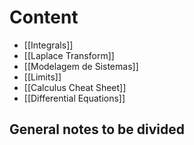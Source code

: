 # Content
- [[Integrals]]
- [[Laplace Transform]]
- [[Modelagem de Sistemas]]
- [[Limits]]
- [[Calculus Cheat Sheet]]
- [[Differential Equations]]


## General notes to be divided


